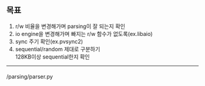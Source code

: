 ## 목표
1. r/w 비율을 변경해가며 parsing이 잘 되는지 확인<br>
2. io engine을 변경해가며 빠지는 r/w 함수가 없도록(ex.libaio)<br>
3. sync 주기 확인(ex.pvsync2)<br>
4. sequential/random 제대로 구분하기<br>
    128KB이상 sequential한지 확인



***
####
/parsing/parser.py
